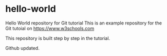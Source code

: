 # hello-world
Hello World repository for Git tutorial
This is an example repository for the Git tutoial on https://www.w3schools.com

This repository is built step by step in the tutorial.

Github updated.
